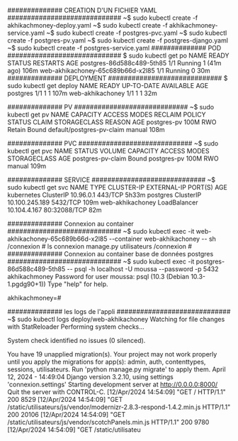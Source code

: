 ############## CREATION D'UN FICHIER YAML #############################
~$ sudo kubectl create -f akhikachmoney-deploy.yaml 
~$ sudo kubectl create -f akhikachmoney-service.yaml 
~$ sudo kubectl create -f postgres-pvc.yaml 
~$ sudo kubectl create -f postgres-pv.yaml
~$ sudo kubectl create -f postgres-django.yaml
~$ sudo kubectl create -f postgres-service.yaml
############## POD #############################
$ sudo kubectl get po
NAME                                READY   STATUS    RESTARTS      AGE
postgres-86d588c489-5th85           1/1     Running   1 (41m ago)   106m
web-akhikachoney-65c689b66d-x2l85   1/1     Running   0             30m
############## DEPLOYMENT #############################
$ sudo kubectl get deploy
NAME               READY   UP-TO-DATE   AVAILABLE   AGE
postgres           1/1     1            1           107m
web-akhikachoney   1/1     1            1           32m

############## PV #############################
~$ sudo kubectl get pv
NAME          CAPACITY   ACCESS MODES   RECLAIM POLICY   STATUS   CLAIM                       STORAGECLASS   REASON   AGE
postgres-pv   100M       RWO            Retain           Bound    default/postgres-pv-claim   manual                  108m


############## PVC #############################
~$ sudo kubectl get pvc
NAME                STATUS   VOLUME        CAPACITY   ACCESS MODES   STORAGECLASS   AGE
postgres-pv-claim   Bound    postgres-pv   100M       RWO            manual         109m

############## SERVICE #############################
~$ sudo kubectl get svc
NAME               TYPE           CLUSTER-IP       EXTERNAL-IP   PORT(S)        AGE
kubernetes         ClusterIP      10.96.0.1        <none>        443/TCP        5h33m
postgres           ClusterIP      10.100.245.189   <none>        5432/TCP       109m
web-akhikachoney   LoadBalancer   10.104.4.167     <pending>     80:32088/TCP   82m

############## Connexion au container  #############################
~$ sudo kubectl exec -it web-akhikachoney-65c689b66d-x2l85  --container web-akhikachoney -- sh   
/connexion # ls
connexion     manage.py     utilisateurs
/connexion # 
############## Connexion au container base de données postgres  #############################
~$ sudo kubectl exec -it postgres-86d588c489-5th85 -- psql -h localhost -U moussa --password -p 5432 akhikachmoney
Password for user moussa: 
psql (10.3 (Debian 10.3-1.pgdg90+1))
Type "help" for help.

akhikachmoney=# 

############## les logs de l'appli  #############################
~$ sudo kubectl logs deploy/web-akhikachoney
Watching for file changes with StatReloader
Performing system checks...

System check identified no issues (0 silenced).

You have 19 unapplied migration(s). Your project may not work properly until you apply the migrations for app(s): admin, auth, contenttypes, sessions, utilisateurs.
Run 'python manage.py migrate' to apply them.
April 12, 2024 - 14:49:04
Django version 3.2.10, using settings 'connexion.settings'
Starting development server at http://0.0.0.0:8000/
Quit the server with CONTROL-C.
[12/Apr/2024 14:54:09] "GET / HTTP/1.1" 200 8529
[12/Apr/2024 14:54:09] "GET /static/utilisateurs/js/vendor/modernizr-2.8.3-respond-1.4.2.min.js HTTP/1.1" 200 20106
[12/Apr/2024 14:54:09] "GET /static/utilisateurs/js/vendor/scotchPanels.min.js HTTP/1.1" 200 9780
[12/Apr/2024 14:54:09] "GET /static/utilisateu
